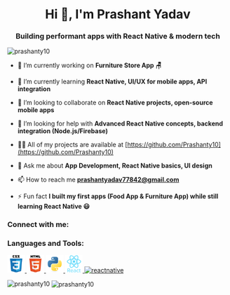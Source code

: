 <h1 align="center">Hi 👋, I'm Prashant Yadav</h1>
<h3 align="center">Building performant apps with React Native & modern tech</h3>

<p align="left"> <img src="https://komarev.com/ghpvc/?username=prashanty10&label=Profile%20views&color=0e75b6&style=flat" alt="prashanty10" /> </p>

- 🔭 I’m currently working on **Furniture Store App 🪑**

- 🌱 I’m currently learning **React Native, UI/UX for mobile apps, API integration**

- 👯 I’m looking to collaborate on **React Native projects, open-source mobile apps**

- 🤝 I’m looking for help with **Advanced React Native concepts, backend integration (Node.js/Firebase)**

- 👨‍💻 All of my projects are available at [https://github.com/Prashanty10](https://github.com/Prashanty10)

- 💬 Ask me about **App Development, React Native basics, UI design**

- 📫 How to reach me **prashantyadav77842@gmail.com**

- ⚡ Fun fact **I built my first apps (Food App & Furniture App) while still learning React Native 😃**

<h3 align="left">Connect with me:</h3>
<p align="left">
</p>

<h3 align="left">Languages and Tools:</h3>
<p align="left"> <a href="https://www.w3schools.com/css/" target="_blank" rel="noreferrer"> <img src="https://raw.githubusercontent.com/devicons/devicon/master/icons/css3/css3-original-wordmark.svg" alt="css3" width="40" height="40"/> </a> <a href="https://www.w3.org/html/" target="_blank" rel="noreferrer"> <img src="https://raw.githubusercontent.com/devicons/devicon/master/icons/html5/html5-original-wordmark.svg" alt="html5" width="40" height="40"/> </a> <a href="https://www.python.org" target="_blank" rel="noreferrer"> <img src="https://raw.githubusercontent.com/devicons/devicon/master/icons/python/python-original.svg" alt="python" width="40" height="40"/> </a> <a href="https://reactjs.org/" target="_blank" rel="noreferrer"> <img src="https://raw.githubusercontent.com/devicons/devicon/master/icons/react/react-original-wordmark.svg" alt="react" width="40" height="40"/> </a> <a href="https://reactnative.dev/" target="_blank" rel="noreferrer"> <img src="https://reactnative.dev/img/header_logo.svg" alt="reactnative" width="40" height="40"/> </a> </p>

<p><img align="left" src="https://github-readme-stats.vercel.app/api/top-langs?username=prashanty10&show_icons=true&locale=en&layout=compact" alt="prashanty10" /></p>

<p>&nbsp;<img align="center" src="https://github-readme-stats.vercel.app/api?username=prashanty10&show_icons=true&locale=en" alt="prashanty10" /></p>

